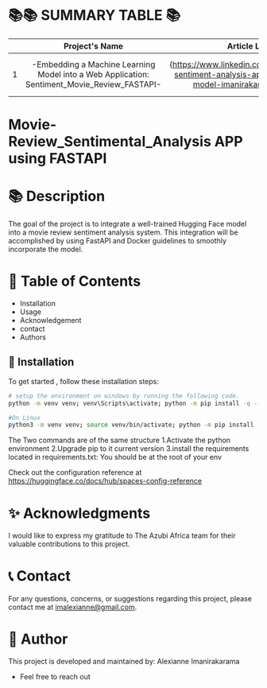 📚📚 SUMMARY TABLE 📚
   =================


|  | Project's Name | Article Link    | Deployment Link  |
|:--:|:--------------:|:--------------:|:--------------:|
| 1 |  -Embedding a Machine Learning Model into a Web Application: Sentiment_Movie_Review_FASTAPI-             |  (https://www.linkedin.com/pulse/building-sentiment-analysis-api-fastapi-using-model-imanirakarama-oxsdf) | (https://imalexianne-movie-review-sentimental-analysis-fastapi.hf.space/docs) |


# Movie-Review_Sentimental_Analysis APP using FASTAPI 

📚 **Description**
=================

The goal of the project is to integrate a well-trained Hugging Face model into a movie review sentiment analysis system. This integration will be accomplished by using FastAPI and Docker guidelines to smoothly incorporate the model.

📖 **Table of Contents**
=================
- Installation
- Usage
- Acknowledgement
- contact
- Authors

🔧 **Installation**
-----------------
To get started , follow these installation steps:
```bash
# setup the environment on windows by running the following code.
python -m venv venv; venv\Scripts\activate; python -m pip install -q --upgrade pip; python -m pip install -r requirements.txt  

#On Linux
python3 -m venv venv; source venv/bin/activate; python -m pip install -q --upgrade pip; python -m pip install -r requirements.txt 

```
The Two commands are of the same structure
1.Activate the python environment
2.Upgrade pip to it current version
3.install the requirements located in requirements.txt: You should be at the root of your env




Check out the configuration reference at https://huggingface.co/docs/hub/spaces-config-reference


✨ **Acknowledgments**
=================

I would like to express my gratitude to The Azubi Africa team for their valuable contributions to this project.

📞 **Contact**
=================

For any questions, concerns, or suggestions regarding  this project, please contact me at imalexianne@gmail.com.


👥 **Author**
=================

This project is developed and maintained by:
Alexianne Imanirakarama
- Feel free to reach out
